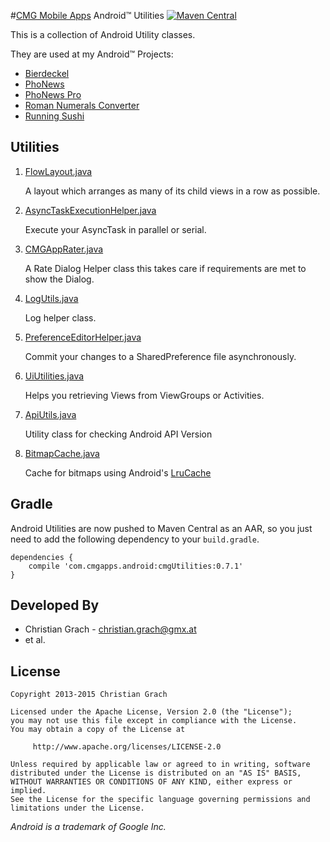 #[CMG Mobile Apps](http://www.cmgapps.com?utm_source=github&utm_medium=README&utm_campaign=default) Android&trade; Utilities
[![Maven Central](https://img.shields.io/maven-central/v/com.cmgapps.android/cmgUtilities.svg)](https://oss.sonatype.org/content/repositories/releases/com/cmgapps/android/cmgUtilities/)

This is a collection of Android Utility classes.

They are used at my Android&trade; Projects:

* [Bierdeckel][1]
* [PhoNews][2]
* [PhoNews Pro][3]
* [Roman Numerals Converter][4]
* [Running Sushi][5]

Utilities
---------

1. [FlowLayout.java](https://github.com/chrimaeon/CMG-Android-Utilities/blob/master/src/com/cmgapps/android/layout/FlowLayout.java)

    A layout which arranges as many of its child views in a row as possible.

2. [AsyncTaskExecutionHelper.java](https://github.com/chrimaeon/CMG-Android-Utilities/blob/master/src/com/cmgapps/android/util/AsyncTaskExecutionHelper.java)

    Execute your AsyncTask in parallel or serial.

3. [CMGAppRater.java](https://github.com/chrimaeon/CMG-Android-Utilities/blob/master/src/com/cmgapps/android/util/CMGAppRater.java)

    A Rate Dialog Helper class this takes care if requirements are met to show the Dialog.

4. [LogUtils.java](https://github.com/chrimaeon/CMG-Android-Utilities/blob/master/src/com/cmgapps/android/util/LogUtils.java)

    Log helper class.

5. [PreferenceEditorHelper.java](https://github.com/chrimaeon/CMG-Android-Utilities/blob/master/src/com/cmgapps/android/util/PreferenceEditorHelper.java)

    Commit your changes to a SharedPreference file asynchronously.

6. [UiUtilities.java](https://github.com/chrimaeon/CMG-Android-Utilities/blob/master/src/com/cmgapps/android/util/UiUtilities.java)

    Helps you retrieving Views from ViewGroups or Activities.

7. [ApiUtils.java](https://github.com/chrimaeon/CMG-Android-Utilities/blob/master/src/com/cmgapps/android/util/ApiUtils.java)

	  Utility class for checking Android API Version

8. [BitmapCache.java](https://github.com/chrimaeon/CMG-Android-Utilities/blob/master/src/com/cmgapps/android/util/BitmapCache.java)

    Cache for bitmaps using Android's [LruCache](http://developer.android.com/reference/android/util/LruCache.html)

Gradle
------

Android Utilities are now pushed to Maven Central as an AAR, so you just need to add the following dependency to your `build.gradle`.

    dependencies {
        compile 'com.cmgapps.android:cmgUtilities:0.7.1'
    }

Developed By
------------

* Christian Grach - <christian.grach@gmx.at>
* et al.

License
-------

    Copyright 2013-2015 Christian Grach

    Licensed under the Apache License, Version 2.0 (the "License");
    you may not use this file except in compliance with the License.
    You may obtain a copy of the License at

         http://www.apache.org/licenses/LICENSE-2.0

    Unless required by applicable law or agreed to in writing, software
    distributed under the License is distributed on an "AS IS" BASIS,
    WITHOUT WARRANTIES OR CONDITIONS OF ANY KIND, either express or implied.
    See the License for the specific language governing permissions and
    limitations under the License.

*Android is a trademark of Google Inc.*

 [1]: https://play.google.com/store/apps/details?id=com.cmgapps.android.bierdeckel&referrer=utm_source%3Dgithub%26utm_medium%3DREADME
 [2]: https://play.google.com/store/apps/details?id=at.cmg.android.phonews&referrer=utm_source%3Dgithub%26utm_medium%3DREADME
 [3]: https://play.google.com/store/apps/details?id=com.cmgapps.android.phonewspro&referrer=utm_source%3Dgithub%26utm_medium%3DREADME
 [4]: https://play.google.com/store/apps/details?id=com.cmgapps.android.numeralsconverter&referrer=utm_source%3Dgithub%26utm_medium%3DREADME
 [5]: https://play.google.com/store/apps/details?id=com.cmgapps.android.sushicounter&referrer=utm_source%3Dgithub%26utm_medium%3DREADME
